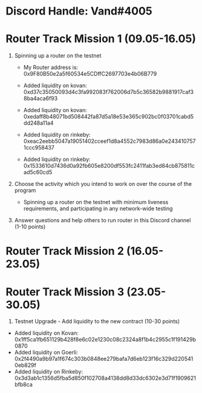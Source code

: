 # Discord Handle: Vand#4005
# Router Track Mission 1 (09.05-16.05)

1) Spinning up a router on the testnet

    - My Router address is: 0x9F80B50e2a5f60534e5CDffC2697703e4b06B779

    - Added liquidity on kovan: 0xd37c35050093d4c3fa992083f762006d7b5c36582b9881917caf38ba4aca6f93

    - Added liquidity on kovan: 0xedaff8b48071bd508442fa87d5a18e53e365c902bc0f03701cabd5dd248a11a4

    - Added liquidity on rinkeby: 0xeac2eebb5047a19051402cceef1d8a4552c7983d86a0e2434107571ccc958437
    
    - Added liquidity on rinkeby: 0x1533610d7436d0a92fb605e8200df553fc2411fab3ed84cb875811cad5c60cd5


2) Choose the activity which you intend to work on over the course of the program

    - Spinning up a router on the testnet with minimum liveness requirements, and participating in any network-wide testing


3) Answer questions and help others to run router in this Discord channel (1-10 points)



# Router Track Mission 2 (16.05-23.05)


# Router Track Mission 3 (23.05-30.05)

1) Testnet Upgrade - Add liquidity to the new contract (10-30 points)

  - Added liquidity on Kovan: 0x1ff5ca1fb651129b428f8e6c02e1230c08c2324a8f1b4c2955c1f191429b0870  
  - Added liquidity on Goerli: 0x2f4490a9b97a1f674c303b0848ee279bafa7d6eb123f16c329d2205410eb829f
  - Added liquidity on Rinkeby: 0x3d3ab1c1356d5fba5d850f102708a4138dd8d33dc6302e3d71f1909621bfb8ca
